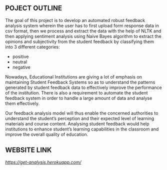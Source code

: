 
## POJECT OUTLINE
The goal of this project is to develop an automated robust feedback analysis system wherein the user has to first upload form response data in csv format, then we process and extract the data with the help of NLTK and then applying sentiment analysis using Naive Bayes algorithm to extract the opinions and subjectivity from the student feedback by classifying them into 3 different categories: 
- positive 
- neutral 
- negative

Nowadays, Educational Institutions are giving a lot of emphasis on maintaining Student Feedback Systems so as to understand the patterns generated by student feedback data to effectively improve the performance of the institution. There is also a requirement to automate the student feedback system in order to handle a large amount of data and analyse them effectively.

Our feedback analysis model will thus enable the concerned authorities to understand the student’s  perception and their expected level of learning materials and course content. Analysing student feedback would help institutions to enhance student’s learning capabilities in the classroom and improve the overall quality of education.

## WEBSITE LINK
_https://get-analysis.herokuapp.com/_